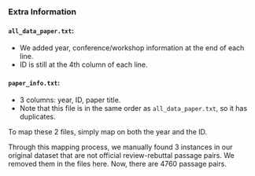 ### Extra Information

#### `all_data_paper.txt`:
* We added year, conference/workshop information at the end of each line.
* ID is still at the 4th column of each line.

#### `paper_info.txt`:
* 3 columns: year, ID, paper title.
* Note that this file is in the same order as `all_data_paper.txt`, so it has duplicates.

To map these 2 files, simply map on both the year and the ID. 

Through this mapping process, we manually found 3 instances in our original dataset that are not official review-rebuttal passage pairs. We removed them in the files here. Now, there are 4760 passage pairs.
